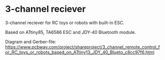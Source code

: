 # 3-channel reciever
 3-channel reciever for RC toys or robots with built-in ESC.
 
 Based on ATtiny85, TA6586 ESC and JDY-40 Bluetooth module.
 
 Diagram and Gerber-file:
 https://www.pcbway.com/project/shareproject/3_channel_remote_control_for_RC_toys_or_robots_based_on_ATtiny13_JDY_40_Blueto_c8cc97f6.html
